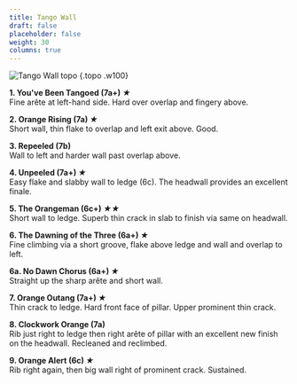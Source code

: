 ```yaml
---
title: Tango Wall
draft: false
placeholder: false
weight: 30
columns: true
---
```



![Tango Wall topo](/img/peak/matlock/Tango-lines.jpg)
{.topo .w100}

**1. You've Been Tangoed (7a+) *★***  
Fine arête at left-hand side. Hard over overlap and fingery above.

**2. Orange Rising (7a) *★***  
Short wall, thin flake to overlap and left exit above. Good.

**3. Repeeled (7b)**  
Wall to left and harder wall past overlap above.

**4. Unpeeled (7a+) *★***  
Easy flake and slabby wall to ledge (6c). The headwall provides an excellent finale.

**5. The Orangeman (6c+) *★★***  
Short wall to ledge. Superb thin crack in slab to finish via same on headwall.

**6. The Dawning of the Three (6a+) *★***  
Fine climbing via a short groove, flake above ledge and wall and overlap to left.

**6a. No Dawn Chorus (6a+) *★***  
Straight up the sharp arête and short wall.

**7. Orange Outang (7a+) *★***  
Thin crack to ledge. Hard front face of pillar. Upper prominent thin crack.

**8. Clockwork Orange (7a)**  
Rib just right to ledge then right arête of pillar with an excellent new finish on the headwall. Recleaned and reclimbed.

**9. Orange Alert (6c) *★***  
Rib right again, then big wall right of prominent crack. Sustained.

